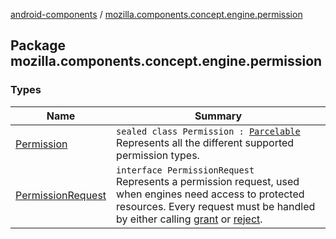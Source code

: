 [android-components](../index.md) / [mozilla.components.concept.engine.permission](./index.md)

## Package mozilla.components.concept.engine.permission

### Types

| Name | Summary |
|---|---|
| [Permission](-permission/index.md) | `sealed class Permission : `[`Parcelable`](https://developer.android.com/reference/android/os/Parcelable.html)<br>Represents all the different supported permission types. |
| [PermissionRequest](-permission-request/index.md) | `interface PermissionRequest`<br>Represents a permission request, used when engines need access to protected resources. Every request must be handled by either calling [grant](-permission-request/grant.md) or [reject](-permission-request/reject.md). |
